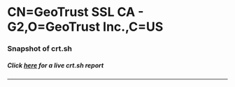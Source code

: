# CN=GeoTrust SSL CA - G2,O=GeoTrust Inc.,C=US
### Snapshot of crt.sh
##### Click [here](https://crt.sh/?serial=55F4D2BA6DB99DBEB960F969BA1240BE) for a live crt.sh report

---
